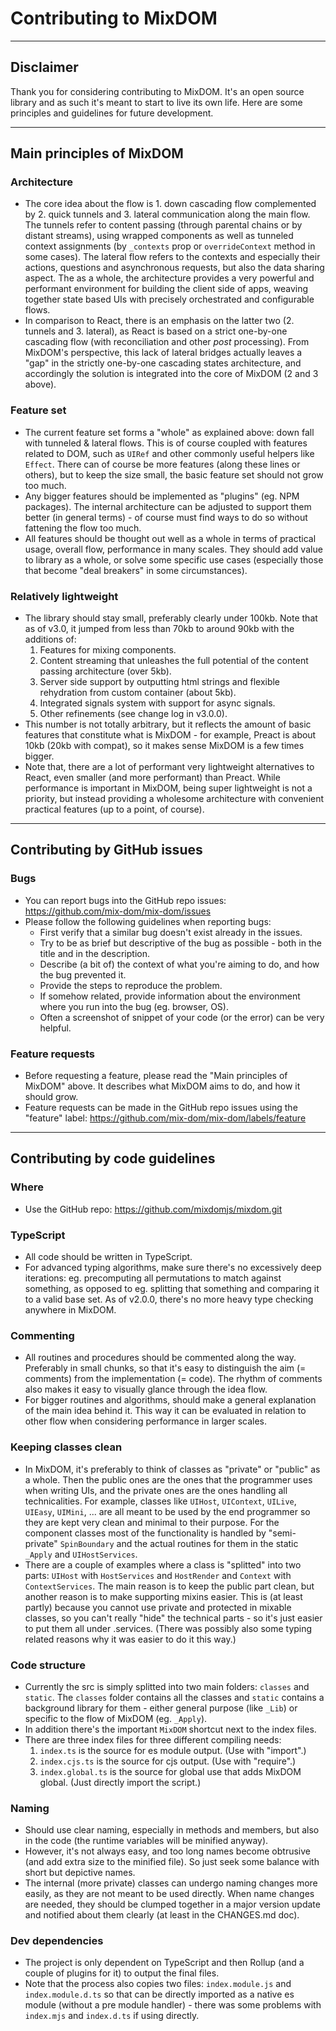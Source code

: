 # Contributing to MixDOM

---

## Disclaimer

Thank you for considering contributing to MixDOM. It's an open source library and as such it's meant to start to live its own life. Here are some principles and guidelines for future development.

---

## Main principles of MixDOM

### Architecture

- The core idea about the flow is 1. down cascading flow complemented by 2. quick tunnels and 3. lateral communication along the main flow. The tunnels refer to content passing (through parental chains or by distant streams), using wrapped components as well as tunneled context assignments (by `_contexts` prop or `overrideContext` method in some cases). The lateral flow refers to the contexts and especially their actions, questions and asynchronous requests, but also the data sharing aspect. The as a whole, the architecture provides a very powerful and performant environment for building the client side of apps, weaving together state based UIs with precisely orchestrated and configurable flows.
- In comparison to React, there is an emphasis on the latter two (2. tunnels and 3. lateral), as React is based on a strict one-by-one cascading flow (with reconciliation and other _post_ processing). From MixDOM's perspective, this lack of lateral bridges actually leaves a "gap" in the strictly one-by-one cascading states architecture, and accordingly the solution is integrated into the core of MixDOM (2 and 3 above).

### Feature set

- The current feature set forms a "whole" as explained above: down fall with tunneled & lateral flows. This is of course coupled with features related to DOM, such as `UIRef` and other commonly useful helpers like `Effect`. There can of course be more features (along these lines or others), but to keep the size small, the basic feature set should not grow too much.
- Any bigger features should be implemented as "plugins" (eg. NPM packages). The internal architecture can be adjusted to support them better (in general terms) - of course must find ways to do so without fattening the flow too much.
- All features should be thought out well as a whole in terms of practical usage, overall flow, performance in many scales. They should add value to library as a whole, or solve some specific use cases (especially those that become "deal breakers" in some circumstances).

### Relatively lightweight

- The library should stay small, preferably clearly under 100kb. Note that as of v3.0, it jumped from less than 70kb to around 90kb with the additions of:
  1. Features for mixing components.
  2. Content streaming that unleashes the full potential of the content passing architecture (over 5kb).
  3. Server side support by outputting html strings and flexible rehydration from custom container (about 5kb).
  4. Integrated signals system with support for async signals.
  5. Other refinements (see change log in v3.0.0).
- This number is not totally arbitrary, but it reflects the amount of basic features that constitute what is MixDOM - for example, Preact is about 10kb (20kb with compat), so it makes sense MixDOM is a few times bigger.
- Note that, there are a lot of performant very lightweight alternatives to React, even smaller (and more performant) than Preact. While performance is important in MixDOM, being super lightweight is not a priority, but instead providing a wholesome architecture with convenient practical features (up to a point, of course).

----

## Contributing by GitHub issues

### Bugs

- You can report bugs into the GitHub repo issues: https://github.com/mix-dom/mix-dom/issues
- Please follow the following guidelines when reporting bugs:
  - First verify that a similar bug doesn't exist already in the issues.
  - Try to be as brief but descriptive of the bug as possible - both in the title and in the description.
  - Describe (a bit of) the context of what you're aiming to do, and how the bug prevented it.
  - Provide the steps to reproduce the problem.
  - If somehow related, provide information about the environment where you run into the bug (eg. browser, OS).
  - Often a screenshot of snippet of your code (or the error) can be very helpful.

### Feature requests

- Before requesting a feature, please read the "Main principles of MixDOM" above. It describes what MixDOM aims to do, and how it should grow.
- Feature requests can be made in the GitHub repo issues using the "feature" label: https://github.com/mix-dom/mix-dom/labels/feature

---

## Contributing by code guidelines

### Where

- Use the GitHub repo:  https://github.com/mixdomjs/mixdom.git

### TypeScript

- All code should be written in TypeScript.
- For advanced typing algorithms, make sure there's no excessively deep iterations: eg. precomputing all permutations to match against something, as opposed to eg. splitting that something and comparing it to a valid base set. As of v2.0.0, there's no more heavy type checking anywhere in MixDOM. 

### Commenting

- All routines and procedures should be commented along the way. Preferably in small chunks, so that it's easy to distinguish the aim (= comments) from the implementation (= code). The rhythm of comments also makes it easy to visually glance through the idea flow.
- For bigger routines and algorithms, should make a general explanation of the main idea behind it. This way it can be evaluated in relation to other flow when considering performance in larger scales.

### Keeping classes clean

- In MixDOM, it's preferably to think of classes as "private" or "public" as a whole. Then the public ones are the ones that the programmer uses when writing UIs, and the private ones are the ones handling all technicalities. For example, classes like `UIHost`, `UIContext`, `UILive`, `UIEasy`, `UIMini`, ... are all meant to be used by the end programmer so they are kept very clean and minimal to their purpose. For the component classes most of the functionality is handled by "semi-private" `SpinBoundary` and the actual routines for them in the static `_Apply` and `UIHostServices`.
- There are a couple of examples where a class is "splitted" into two parts: `UIHost` with `HostServices` and `HostRender` and `Context` with `ContextServices`. The main reason is to keep the public part clean, but another reason is to make supporting mixins easier. This is (at least partly) because you cannot use private and protected in mixable classes, so you can't really "hide" the technical parts - so it's just easier to put them all under .services. (There was possibly also some typing related reasons why it was easier to do it this way.)

### Code structure

- Currently the src is simply splitted into two main folders: `classes` and `static`. The `classes` folder contains all the classes and `static` contains a background library for them - either general purpose (like `_Lib`) or specific to the flow of MixDOM (eg. `_Apply`).
- In addition there's the important `MixDOM` shortcut next to the index files.
- There are three index files for three different compiling needs:
  1. `index.ts` is the source for es module output. (Use with "import".)
  2. `index.cjs.ts` is the source for cjs output. (Use with "require".)
  3. `index.global.ts` is the source for global use that adds MixDOM global. (Just directly import the script.)

### Naming

- Should use clear naming, especially in methods and members, but also in the code (the runtime variables will be minified anyway).
- However, it's not always easy, and too long names become obtrusive (and add extra size to the minified file). So just seek some balance with short but depictive names.
- The internal (more private) classes can undergo naming changes more easily, as they are not meant to be used directly. When name changes are needed, they should be clumped together in a major version update and notified about them clearly (at least in the CHANGES.md doc).

### Dev dependencies

- The project is only dependent on TypeScript and then Rollup (and a couple of plugins for it) to output the final files.
- Note that the process also copies two files: `index.module.js` and `index.module.d.ts` so that can be directly imported as a native es module (without a pre module handler) - there was some problems with `index.mjs` and `index.d.ts` if using directly.

